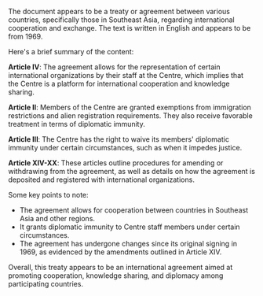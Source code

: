 The document appears to be a treaty or agreement between various countries, specifically those in Southeast Asia, regarding international cooperation and exchange. The text is written in English and appears to be from 1969.

Here's a brief summary of the content:

**Article IV**: The agreement allows for the representation of certain international organizations by their staff at the Centre, which implies that the Centre is a platform for international cooperation and knowledge sharing.

**Article II**: Members of the Centre are granted exemptions from immigration restrictions and alien registration requirements. They also receive favorable treatment in terms of diplomatic immunity.

**Article III**: The Centre has the right to waive its members' diplomatic immunity under certain circumstances, such as when it impedes justice.

**Article XIV-XX**: These articles outline procedures for amending or withdrawing from the agreement, as well as details on how the agreement is deposited and registered with international organizations.

Some key points to note:

* The agreement allows for cooperation between countries in Southeast Asia and other regions.
* It grants diplomatic immunity to Centre staff members under certain circumstances.
* The agreement has undergone changes since its original signing in 1969, as evidenced by the amendments outlined in Article XIV.

Overall, this treaty appears to be an international agreement aimed at promoting cooperation, knowledge sharing, and diplomacy among participating countries.